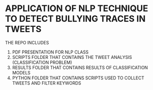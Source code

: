 # APPLICATION OF NLP TECHNIQUE TO DETECT BULLYING TRACES IN TWEETS

THE REPO INCLUDES 
1. PDF PRESENTATION FOR NLP CLASS
2. SCRIPTS FOLDER THAT CONTAINS THE TWEET ANALYSIS (CLASSIFICATION PROBLEM)
3. RESULTS FOLDER THAT CONTAINS RESULTS OF CLASSIFICATION MODELS
4. PYTHON FOLDER THAT CONTAINS SCRIPTS USED TO COLLECT TWEETS AND FILTER KEYWORDS
